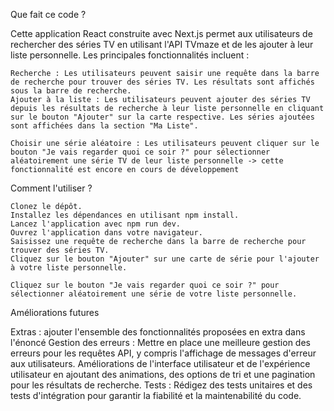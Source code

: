 Que fait ce code ?

Cette application React construite avec Next.js permet aux utilisateurs de rechercher des séries TV en utilisant l'API TVmaze et de les ajouter à leur liste personnelle. Les principales fonctionnalités incluent :

    Recherche : Les utilisateurs peuvent saisir une requête dans la barre de recherche pour trouver des séries TV. Les résultats sont affichés sous la barre de recherche.
    Ajouter à la liste : Les utilisateurs peuvent ajouter des séries TV depuis les résultats de recherche à leur liste personnelle en cliquant sur le bouton "Ajouter" sur la carte respective. Les séries ajoutées sont affichées dans la section "Ma Liste".

    Choisir une série aléatoire : Les utilisateurs peuvent cliquer sur le bouton "Je vais regarder quoi ce soir ?" pour sélectionner aléatoirement une série TV de leur liste personnelle -> cette fonctionnalité est encore en cours de développement

Comment l'utiliser ?

    Clonez le dépôt.
    Installez les dépendances en utilisant npm install.
    Lancez l'application avec npm run dev.
    Ouvrez l'application dans votre navigateur.
    Saisissez une requête de recherche dans la barre de recherche pour trouver des séries TV.
    Cliquez sur le bouton "Ajouter" sur une carte de série pour l'ajouter à votre liste personnelle.

    Cliquez sur le bouton "Je vais regarder quoi ce soir ?" pour sélectionner aléatoirement une série de votre liste personnelle.

Améliorations futures

   Extras : ajouter l'ensemble des fonctionnalités proposées en extra dans l'énoncé
    Gestion des erreurs : Mettre en place une meilleure gestion des erreurs pour les requêtes API, y compris l'affichage de messages d'erreur aux utilisateurs.
    Améliorations de l'interface utilisateur et de l'expérience utilisateur en ajoutant des animations, des options de tri et une pagination pour les résultats de recherche.
    Tests : Rédigez des tests unitaires et des tests d'intégration pour garantir la fiabilité et la maintenabilité du code.
    
